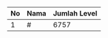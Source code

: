 | No | Nama            | Jumlah Level |
|----|-----------------|--------------|
| 1  | #    |    6757        |
